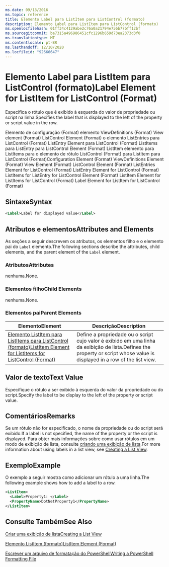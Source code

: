 ```yaml
---
ms.date: 09/13/2016
ms.topic: reference
title: Elemento Label para ListItem para ListControl (formato)
description: Elemento Label para ListItem para ListControl (formato)
ms.openlocfilehash: 01ff34c4129abe2c76a0a21794e756b77bff12bf
ms.sourcegitcommit: ba7315a496986451cfc1296b659d73ea2373d3f0
ms.translationtype: MT
ms.contentlocale: pt-BR
ms.lasthandoff: 12/10/2020
ms.locfileid: "92666647"
---
```

# <a name="label-element-for-listitem-for-listcontrol-format"></a><span data-ttu-id="9be73-103">Elemento Label para ListItem para ListControl (formato)</span><span class="sxs-lookup"><span data-stu-id="9be73-103">Label Element for ListItem for ListControl (Format)</span></span>

<span data-ttu-id="9be73-104">Especifica o rótulo que é exibido à esquerda do valor de propriedade ou script na linha.</span><span class="sxs-lookup"><span data-stu-id="9be73-104">Specifies the label that is displayed to the left of the property or script value in the row.</span></span>

<span data-ttu-id="9be73-105">Elemento de configuração (Format) elemento ViewDefinitions (Format) View element (Format) ListControl Element (Format) o elemento ListEntries para ListControl (Format) ListEntry Element para ListControl (Format) ListItems para ListEntry para ListControl Element (Format) ListItem elemento para ListItems para o elemento de rótulo ListControl (Format) para ListItem para ListControl (Format)</span><span class="sxs-lookup"><span data-stu-id="9be73-105">Configuration Element (Format) ViewDefinitions Element (Format) View Element (Format) ListControl Element (Format) ListEntries Element for ListControl (Format) ListEntry Element for ListControl (Format) ListItems for ListEntry for ListControl Element (Format) ListItem Element for ListItems for ListControl (Format) Label Element for ListItem for ListControl (Format)</span></span>

## <a name="syntax"></a><span data-ttu-id="9be73-106">Sintaxe</span><span class="sxs-lookup"><span data-stu-id="9be73-106">Syntax</span></span>

```xml
<Label>Label for displayed value</Label>
```

## <a name="attributes-and-elements"></a><span data-ttu-id="9be73-107">Atributos e elementos</span><span class="sxs-lookup"><span data-stu-id="9be73-107">Attributes and Elements</span></span>

<span data-ttu-id="9be73-108">As seções a seguir descrevem os atributos, os elementos filho e o elemento pai do `Label` elemento.</span><span class="sxs-lookup"><span data-stu-id="9be73-108">The following sections describe the attributes, child elements, and the parent element of the `Label` element.</span></span>

### <a name="attributes"></a><span data-ttu-id="9be73-109">Atributos</span><span class="sxs-lookup"><span data-stu-id="9be73-109">Attributes</span></span>

<span data-ttu-id="9be73-110">nenhuma.</span><span class="sxs-lookup"><span data-stu-id="9be73-110">None.</span></span>

### <a name="child-elements"></a><span data-ttu-id="9be73-111">Elementos filho</span><span class="sxs-lookup"><span data-stu-id="9be73-111">Child Elements</span></span>

<span data-ttu-id="9be73-112">nenhuma.</span><span class="sxs-lookup"><span data-stu-id="9be73-112">None.</span></span>

### <a name="parent-elements"></a><span data-ttu-id="9be73-113">Elementos pai</span><span class="sxs-lookup"><span data-stu-id="9be73-113">Parent Elements</span></span>

|<span data-ttu-id="9be73-114">Elemento</span><span class="sxs-lookup"><span data-stu-id="9be73-114">Element</span></span>|<span data-ttu-id="9be73-115">Descrição</span><span class="sxs-lookup"><span data-stu-id="9be73-115">Description</span></span>|
|-------------|-----------------|
|[<span data-ttu-id="9be73-116">Elemento ListItem para ListItems para ListControl (formato)</span><span class="sxs-lookup"><span data-stu-id="9be73-116">ListItem Element for ListItems for ListControl (Format)</span></span>](./listitem-element-for-listitems-for-listcontrol-format.md)|<span data-ttu-id="9be73-117">Define a propriedade ou o script cujo valor é exibido em uma linha da exibição de lista.</span><span class="sxs-lookup"><span data-stu-id="9be73-117">Defines the property or script whose value is displayed in a row of the list view.</span></span>|

## <a name="text-value"></a><span data-ttu-id="9be73-118">Valor de texto</span><span class="sxs-lookup"><span data-stu-id="9be73-118">Text Value</span></span>

<span data-ttu-id="9be73-119">Especifique o rótulo a ser exibido à esquerda do valor da propriedade ou do script.</span><span class="sxs-lookup"><span data-stu-id="9be73-119">Specify the label to be display to the left of the property or script value.</span></span>

## <a name="remarks"></a><span data-ttu-id="9be73-120">Comentários</span><span class="sxs-lookup"><span data-stu-id="9be73-120">Remarks</span></span>

<span data-ttu-id="9be73-121">Se um rótulo não for especificado, o nome da propriedade ou do script será exibido.</span><span class="sxs-lookup"><span data-stu-id="9be73-121">If a label is not specified, the name of the property or the script is displayed.</span></span> <span data-ttu-id="9be73-122">Para obter mais informações sobre como usar rótulos em um modo de exibição de lista, consulte [criando uma exibição de lista](./creating-a-list-view.md).</span><span class="sxs-lookup"><span data-stu-id="9be73-122">For more information about using labels in a list view, see [Creating a List View](./creating-a-list-view.md).</span></span>

## <a name="example"></a><span data-ttu-id="9be73-123">Exemplo</span><span class="sxs-lookup"><span data-stu-id="9be73-123">Example</span></span>

<span data-ttu-id="9be73-124">O exemplo a seguir mostra como adicionar um rótulo a uma linha.</span><span class="sxs-lookup"><span data-stu-id="9be73-124">The following example shows how to add a label to a row.</span></span>

```xml
<ListItem>
  <Label>Property1: </Label>
  <PropertyName>DotNetProperty1</PropertyName>
</ListItem>

```

## <a name="see-also"></a><span data-ttu-id="9be73-125">Consulte Também</span><span class="sxs-lookup"><span data-stu-id="9be73-125">See Also</span></span>

[<span data-ttu-id="9be73-126">Criar uma exibição de lista</span><span class="sxs-lookup"><span data-stu-id="9be73-126">Creating a List View</span></span>](./creating-a-list-view.md)

[<span data-ttu-id="9be73-127">Elemento ListItem (formato)</span><span class="sxs-lookup"><span data-stu-id="9be73-127">ListItem Element (Format)</span></span>](./listitem-element-for-listitems-for-listcontrol-format.md)

[<span data-ttu-id="9be73-128">Escrever um arquivo de formatação do PowerShell</span><span class="sxs-lookup"><span data-stu-id="9be73-128">Writing a PowerShell Formatting File</span></span>](./writing-a-powershell-formatting-file.md)
